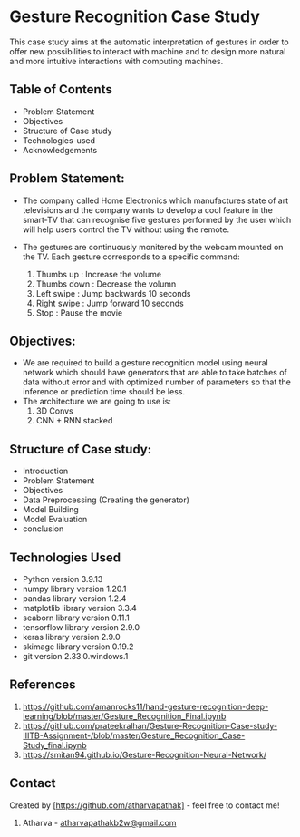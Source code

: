 # Gesture Recognition Case Study
This case study aims at the automatic interpretation of gestures in order to offer new possibilities to interact with machine and to design more natural and more intuitive interactions with computing machines.

## Table of Contents
* Problem Statement
* Objectives
* Structure of Case study
* Technologies-used
* Acknowledgements

## Problem Statement:
* The company called Home Electronics which manufactures state of art televisions and the company wants to develop a cool feature in the smart-TV that can recognise five gestures performed by the user which will help users control the TV without using the remote.

* The gestures are continuously monitered by the webcam mounted on the TV. Each gesture corresponds to a specific command:

    1) Thumbs up : Increase the volume
    2) Thumbs down : Decrease the volumn
    3) Left swipe : Jump backwards 10 seconds
    4) Right swipe : Jump forward 10 seconds
    5) Stop : Pause the movie

## Objectives:
* We are required to build a gesture recognition model using neural network which should have generators that are able to take batches of data without error and with optimized number of parameters so that the inference or prediction time should be less.
* The architecture we are going to use is:
    1) 3D Convs
    2) CNN + RNN stacked

## Structure of Case study:
* Introduction
* Problem Statement
* Objectives
* Data Preprocessing (Creating the generator)
* Model Building 
* Model Evaluation
* conclusion

## Technologies Used

- Python version 3.9.13
- numpy library version 1.20.1
- pandas library version 1.2.4
- matplotlib library version 3.3.4
- seaborn library version 0.11.1
- tensorflow library version 2.9.0
- keras library version 2.9.0
- skimage library version 0.19.2
- git version 2.33.0.windows.1


## References
1. https://github.com/amanrocks11/hand-gesture-recognition-deep-learning/blob/master/Gesture_Recognition_Final.ipynb
2. https://github.com/prateekralhan/Gesture-Recognition-Case-study-IIITB-Assignment-/blob/master/Gesture_Recognition_Case-Study_final.ipynb
3. https://smitan94.github.io/Gesture-Recognition-Neural-Network/


## Contact
Created by [https://github.com/atharvapathak] - feel free to contact me!
1. Atharva -  atharvapathakb2w@gmail.com
